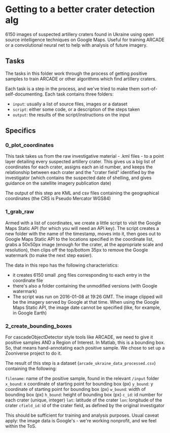 # Getting to a better crater detection alg

6150 images of suspected artillery craters found in Ukraine using open source intelligence techniques on Google Maps. Useful for training ARCADE or a convolutional neural net to help with analysis of future imagery.

## Tasks

The tasks in this folder work through the process of getting positive samples to train ARCADE or other algorithms which find artillery craters. 

Each task is a step in the process, and we've tried to make them sort-of-self-documenting. Each task contains three folders:

* `input`: usually a list of source files, images or a dataset
* `script`: either some code, or a description of the steps taken
* `output`: the results of the script/instructions on the input

## Specifics

### 0_plot_coordinates

This task takes us from the raw investigative material - .kml files - to a point layer detailing every suspected artillery crater. This gives us a big list of coordinates for each crater, assigns each an id number, and keeps the relationship between each crater and the "crater field" identified by the investigator (which contains the suspected date of shelling, and gives guidance on the satellite imagery publication date)

The output of this step are KML and csv files containing the geographical coordinates (the CRS is Pseudo Mercator WGS84)

### 1_grab_raw

Armed with a list of coordinates, we create a little script to visit the Google Maps Static API (for which you will  need an API key). The script creates a new folder with the name of the timestamp, moves into it, then goes out to Google Maps Static API to the locations specified in the coordinate list, grabs a 50x50px image (enough for the crater, at the appropriate scale and resolution), then clips off the top/bottom 35px to remove the Google watermark (to make the next step easier). 

The data in this repo has the following characteristics:

* it creates 6150 small .png files corresponding to each entry in the coordinate file
* there's also a folder containing the unmodified versions (with Google watermark)
* The script was run on 2016-01-08 at 19:26 GMT. The image clipped will be the imagery served by Google at that time. When using the Google Maps Static API, the image date cannot be specified (like, for example, in Google Earth)

### 2_create_bounding_boxes

For cascadeObjectDetector style tools like ARCADE, we need to give it positive samples AND a Region of Interest. In Matlab, this is a bounding box. So, that means hand-annotating each positive sample. We chose to set up  a Zooniverse project to do it. 

The result of this step is a dataset (`arcade_ukraine_data_processed.csv`) containing the following:

`filename`: name of the positive sample, found in the relevant `/input` folder
`x_bound`: x coordinate of starting point for bounding box (px)
`y_bound`: y coordinate of starting point for bounding box (px)
`w_bound`: width of bounding box (px)
`h_bound`: height of bounding box (px)
`c_id`: id number for each crater (unique, integer)
`lat`: latitude of the crater
`lon`: longitude of the crater
`cfield_id`: id of the crater field, as defined by the original investigator

This should be sufficient for training and analysis purposes. Usual caveat apply: the image data is Google's - we're working nonprofit, and we feel within the ToS.
